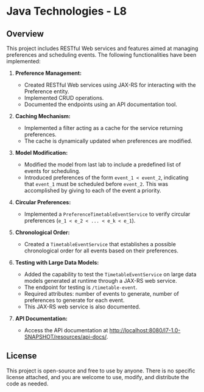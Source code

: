 # Java Technologies - L8

## Overview

This project includes RESTful Web services and features aimed at managing preferences and scheduling events. The following functionalities have been implemented:

1. **Preference Management:**
   - Created RESTful Web services using JAX-RS for interacting with the Preference entity.
   - Implemented CRUD operations.
   - Documented the endpoints using an API documentation tool.
   
2. **Caching Mechanism:**
   - Implemented a filter acting as a cache for the service returning preferences.
   - The cache is dynamically updated when preferences are modified.

3. **Model Modification:**
   - Modified the model from last lab to include a predefined list of events for scheduling.
   - Introduced preferences of the form `event_1 < event_2`, indicating that `event_1` must be scheduled before `event_2`. This was accomplished by giving to each of the event a priority.

4. **Circular Preferences:**
   - Implemented a `PreferenceTimetableEventService` to verify circular preferences (`e_1 < e_2 < ... < e_k < e_1`).

5. **Chronological Order:**
   - Created a `TimetableEventService` that establishes a possible chronological order for all events based on their preferences.

6. **Testing with Large Data Models:**
   - Added the capability to test the `TimetableEventService` on large data models generated at runtime through a JAX-RS web service.
   - The endpoint for testing is `/timetable-event`.
   - Required attributes: number of events to generate, number of preferences to generate for each event.
   - This JAX-RS web service is also documented.

7. **API Documentation:**
   - Access the API documentation at [http://localhost:8080/l7-1.0-SNAPSHOT/resources/api-docs/](http://localhost:8080/l7-1.0-SNAPSHOT/resources/api-docs/).

## License

This project is open-source and free to use by anyone. There is no specific license attached, and you are welcome to use, modify, and distribute the code as needed.


